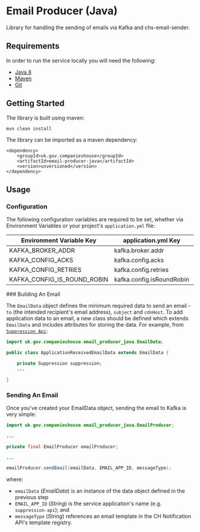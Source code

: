 # Email Producer (Java)

Library for handling the sending of emails via Kafka and chs-email-sender.


## Requirements

In order to run the service locally you will need the following:
- [Java 8](http://www.oracle.com/technetwork/java/javase/downloads/jdk8-downloads-2133151.html)
- [Maven](https://maven.apache.org/download.cgi)
- [Git](https://git-scm.com/downloads)

## Getting Started

The library is built using maven:
```
mvn clean install
```

The library can be imported as a maven dependency:
```
<dependency>
    <groupId>uk.gov.companieshouse</groupId>
    <artifactId>email-producer-java</artifactId>
    <version>unversioned</version>
</dependency>
```

## Usage

### Configuration

The following configuration variables are required to be set, whether via Environment Variables or your project's `application.yml` file:

Environment Variable Key    | application.yml Key       | Example                                                     
--------------------------- | ------------------------- | -------------
KAFKA_BROKER_ADDR           | kafka.broker.addr         | kafka:9092
KAFKA_CONFIG_ACKS           | kafka.config.acks         | WAIT_FOR_ALL
KAFKA_CONFIG_RETRIES        | kafka.config.retries      | false
KAFKA_CONFIG_IS_ROUND_ROBIN | kafka.config.isRoundRobin | 10

### Building An Email

The `EmailData` object defines the minimum required data to send an email - `to` (the intended recipient's email address), `subject` and `cdnHost`. To add application data to an email, a new class should be defined which extends `EmailData` and includes attributes for storing the data. For example, from [`Suppression Api`](https://github.com/companieshouse/suppression-api):

```java
import uk.gov.companieshouse.email_producer_java.EmailData;

public class ApplicationReceivedEmailData extends EmailData {

    private Suppression suppression;
    ...

}
```

### Sending An Email

Once you've created your EmailData object, sending the email to Kafka is very simple:
```java
import uk.gov.companieshouse.email_producer_java.EmailProducer;

...

private final EmailProducer emailProducer;

...

emailProducer.sendEmail(emailData, EMAIL_APP_ID, messageType);
```
where:
* `emailData` (_EmailData_) is an instance of the data object defined in the previous step
* `EMAIL_APP_ID` (_String_) is the service application's name (e.g. `suppression-api`); and
* `messageType` (_String_) references an email template in the CH Notification API's template registry.
